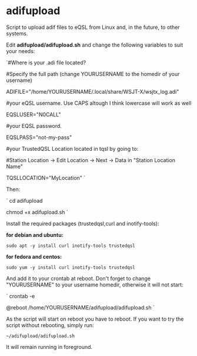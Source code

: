 # adifupload
Script to upload adif files to eQSL from Linux and, in the future, to other systems.

Edit **adifupload/adifupload.sh** and change the following variables to suit your needs:

`#Where is your .adi file located? 

#Specify the full path (change YOURUSERNAME to the homedir of your username)

ADIFILE="/home/YOURUSERNAME/.local/share/WSJT-X/wsjtx_log.adi"

#your eQSL username. Use CAPS altough I think lowercase will work as well

EQSLUSER="N0CALL"

#your EQSL password.

EQSLPASS="not-my-pass"

#your TrustedQSL Location located in tqsl by going to:

#Station Location -> Edit Location -> Next -> Data in "Station Location Name"

TQSLLOCATION="MyLocation"
`

Then:

`
cd adifupload

chmod +x adifupload.sh
`

Install the required packages (trustedqsl,curl and inotify-tools):

**for debian and ubuntu:**

`
sudo apt -y install curl inotify-tools trustedqsl
`

**for fedora and centos:**

`
sudo yum -y install curl inotify-tools trustedqsl
`

And add it to your crontab at reboot. Don't forget to change "YOURUSERNAME" to your username homedir, otherwise it will not start:

`
crontab -e

@reboot /home/YOURUSERNAME/adifupload/adifupload.sh
`

As the script will start on reboot you have to reboot.
If you want to try the script without rebooting, simply run:

`~/adifupload/adifupload.sh`

It will remain running in foreground.
